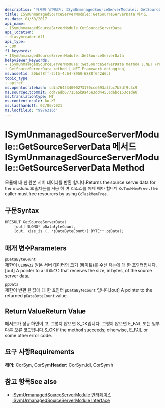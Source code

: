 ```yaml
---
description: '자세히 알아보기: ISymUnmanagedSourceServerModule:: GetSourceServerData 메서드'
title: ISymUnmanagedSourceServerModule::GetSourceServerData 메서드
ms.date: 03/30/2017
api_name:
- ISymUnmanagedSourceServerModule.GetSourceServerData
api_location:
- diasymreader.dll
api_type:
- COM
f1_keywords:
- ISymUnmanagedSourceServerModule::GetSourceServerData
helpviewer_keywords:
- ISymUnmanagedSourceServerModule::GetSourceServerData method [.NET Framework debugging]
- GetSourceServerData method [.NET Framework debugging]
ms.assetid: 20bdf8ff-2d15-4c64-8950-6888f642d6c0
topic_type:
- apiref
ms.openlocfilehash: cdba764534000273170ccd693a3fbc7b5df9c3c9
ms.sourcegitcommit: ddf7edb67715a5b9a45e3dd44536dabc153c1de0
ms.translationtype: MT
ms.contentlocale: ko-KR
ms.lasthandoff: 02/06/2021
ms.locfileid: "99763165"
---
```

# <a name="isymunmanagedsourceservermodulegetsourceserverdata-method"></a><span data-ttu-id="d6645-103">ISymUnmanagedSourceServerModule::GetSourceServerData 메서드</span><span class="sxs-lookup"><span data-stu-id="d6645-103">ISymUnmanagedSourceServerModule::GetSourceServerData Method</span></span>

<span data-ttu-id="d6645-104">모듈에 대 한 원본 서버 데이터를 반환 합니다.</span><span class="sxs-lookup"><span data-stu-id="d6645-104">Returns the source server data for the module.</span></span> <span data-ttu-id="d6645-105">호출자는를 사용 하 여 리소스를 해제 해야 합니다 `CoTaskMemFree` .</span><span class="sxs-lookup"><span data-stu-id="d6645-105">The caller must free resources by using `CoTaskMemFree`.</span></span>  
  
## <a name="syntax"></a><span data-ttu-id="d6645-106">구문</span><span class="sxs-lookup"><span data-stu-id="d6645-106">Syntax</span></span>  
  
```cpp  
HRESULT GetSourceServerData(  
    [out] ULONG* pDataByteCount,
    [out, size_is (, *pDataByteCount)] BYTE** ppData);  
```  
  
## <a name="parameters"></a><span data-ttu-id="d6645-107">매개 변수</span><span class="sxs-lookup"><span data-stu-id="d6645-107">Parameters</span></span>  

 `pDataByteCount`  
 <span data-ttu-id="d6645-108">제한이 `ULONG32` 원본 서버 데이터의 크기 (바이트)를 수신 하는에 대 한 포인터입니다.</span><span class="sxs-lookup"><span data-stu-id="d6645-108">[out] A pointer to a `ULONG32` that receives the size, in bytes, of the source server data.</span></span>  
  
 `ppData`  
 <span data-ttu-id="d6645-109">제한이 반환 된 값에 대 한 포인터 `pDataByteCount` 입니다.</span><span class="sxs-lookup"><span data-stu-id="d6645-109">[out] A pointer to the returned `pDataByteCount` value.</span></span>  
  
## <a name="return-value"></a><span data-ttu-id="d6645-110">Return Value</span><span class="sxs-lookup"><span data-stu-id="d6645-110">Return Value</span></span>  

 <span data-ttu-id="d6645-111">메서드가 성공 하면이 고, 그렇지 않으면 S_OK입니다. 그렇지 않으면 E_FAIL 또는 일부 다른 오류 코드입니다.</span><span class="sxs-lookup"><span data-stu-id="d6645-111">S_OK if the method succeeds; otherwise, E_FAIL or some other error code.</span></span>  
  
## <a name="requirements"></a><span data-ttu-id="d6645-112">요구 사항</span><span class="sxs-lookup"><span data-stu-id="d6645-112">Requirements</span></span>  

 <span data-ttu-id="d6645-113">**헤더:** CorSym, CorSym</span><span class="sxs-lookup"><span data-stu-id="d6645-113">**Header:** CorSym.idl, CorSym.h</span></span>  
  
## <a name="see-also"></a><span data-ttu-id="d6645-114">참고 항목</span><span class="sxs-lookup"><span data-stu-id="d6645-114">See also</span></span>

- [<span data-ttu-id="d6645-115">ISymUnmanagedSourceServerModule 인터페이스</span><span class="sxs-lookup"><span data-stu-id="d6645-115">ISymUnmanagedSourceServerModule Interface</span></span>](isymunmanagedsourceservermodule-interface.md)
